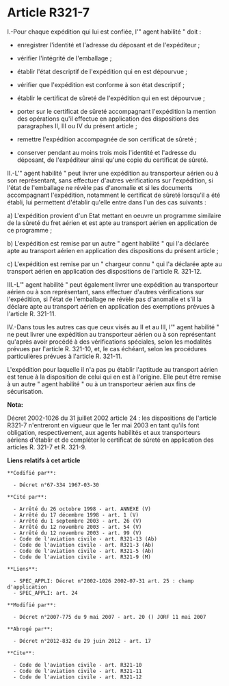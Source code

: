 # Article R321-7

I.-Pour chaque expédition qui lui est confiée, l'" agent habilité " doit :

- enregistrer l'identité et l'adresse du déposant et de l'expéditeur ;

- vérifier l'intégrité de l'emballage ;

- établir l'état descriptif de l'expédition qui en est dépourvue ;

- vérifier que l'expédition est conforme à son état descriptif ;

- établir le certificat de sûreté de l'expédition qui en est dépourvue ;

- porter sur le certificat de sûreté accompagnant l'expédition la mention des opérations qu'il effectue en application des
dispositions des paragraphes II, III ou IV du présent article ;

- remettre l'expédition accompagnée de son certificat de sûreté ;

- conserver pendant au moins trois mois l'identité et l'adresse du déposant, de l'expéditeur ainsi qu'une copie du certificat
de sûreté. 

II.-L'" agent habilité " peut livrer une expédition au transporteur aérien ou à son représentant, sans effectuer d'autres
vérifications sur l'expédition, si l'état de l'emballage ne révèle pas d'anomalie et si les documents accompagnant
l'expédition, notamment le certificat de sûreté lorsqu'il a été établi, lui permettent d'établir qu'elle entre dans l'un des
cas suivants : 

a) L'expédition provient d'un Etat mettant en oeuvre un programme similaire de la sûreté du fret aérien et est apte au
transport aérien en application de ce programme ; 

b) L'expédition est remise par un autre " agent habilité " qui l'a déclarée apte au transport aérien en application des
dispositions du présent article ; 

c) L'expédition est remise par un " chargeur connu " qui l'a déclarée apte au transport aérien en application des
dispositions de l'article R. 321-12. 

III.-L'" agent habilité " peut également livrer une expédition au transporteur aérien ou à son représentant, sans effectuer
d'autres vérifications sur l'expédition, si l'état de l'emballage ne révèle pas d'anomalie et s'il la déclare apte au
transport aérien en application des exemptions prévues à l'article R. 321-11. 

IV.-Dans tous les autres cas que ceux visés au II et au III, l'" agent habilité " ne peut livrer une expédition au
transporteur aérien ou à son représentant qu'après avoir procédé à des vérifications spéciales, selon les modalités prévues
par l'article R. 321-10, et, le cas échéant, selon les procédures particulières prévues à l'article R. 321-11. 

L'expédition pour laquelle il n'a pas pu établir l'aptitude au transport aérien est tenue à la disposition de celui qui en
est à l'origine. Elle peut être remise à un autre " agent habilité " ou à un transporteur aérien aux fins de sécurisation.

**Nota:**

Décret 2002-1026 du 31 juillet 2002 article 24 : les dispositions de l'article R321-7 n'entreront en vigueur que le 1er mai
2003 en tant qu'ils font obligation, respectivement, aux agents habilités et aux transporteurs aériens d'établir et de
compléter le certificat de sûreté en application des articles R. 321-7 et R. 321-9.

**Liens relatifs à cet article**

	**Codifié par**:

	  - Décret n°67-334 1967-03-30

	**Cité par**:

	  - Arrêté du 26 octobre 1998 - art. ANNEXE (V)
	  - Arrêté du 17 décembre 1998 - art. 1 (V)
	  - Arrêté du 1 septembre 2003 - art. 26 (V)
	  - Arrêté du 12 novembre 2003 - art. 54 (V)
	  - Arrêté du 12 novembre 2003 - art. 99 (V)
	  - Code de l'aviation civile - art. R321-13 (Ab)
	  - Code de l'aviation civile - art. R321-3 (Ab)
	  - Code de l'aviation civile - art. R321-5 (Ab)
	  - Code de l'aviation civile - art. R321-9 (M)

	**Liens**:

	  - SPEC_APPLI: Décret n°2002-1026 2002-07-31 art. 25 : champ d'application
	  - SPEC_APPLI: art. 24

	**Modifié par**:

	  - Décret n°2007-775 du 9 mai 2007 - art. 20 () JORF 11 mai 2007

	**Abrogé par**:

	  - Décret n°2012-832 du 29 juin 2012 - art. 17

	**Cite**:

	  - Code de l'aviation civile - art. R321-10
	  - Code de l'aviation civile - art. R321-11
	  - Code de l'aviation civile - art. R321-12
